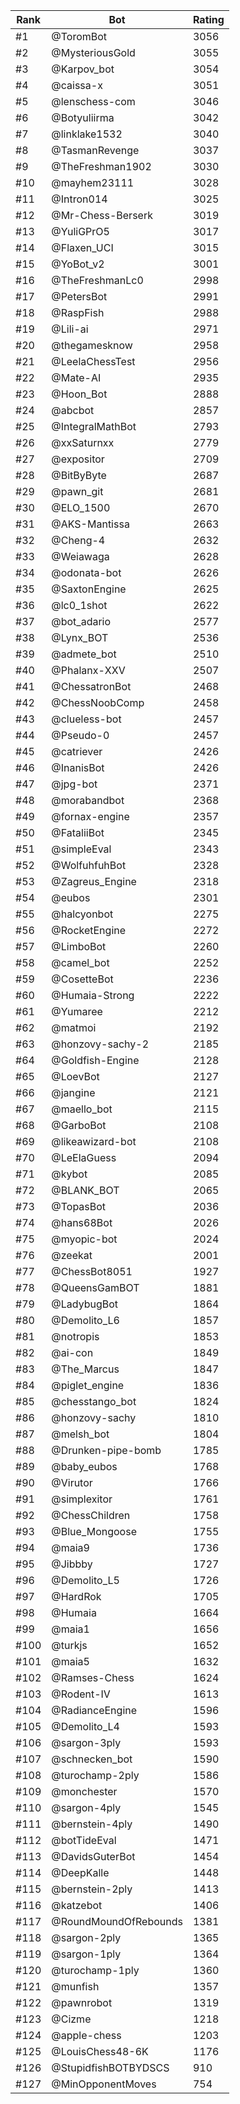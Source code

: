 Rank|Bot|Rating
---|---|---
#1|@ToromBot|3056
#2|@MysteriousGold|3055
#3|@Karpov_bot|3054
#4|@caissa-x|3051
#5|@lenschess-com|3046
#6|@Botyuliirma|3042
#7|@linklake1532|3040
#8|@TasmanRevenge|3037
#9|@TheFreshman1902|3030
#10|@mayhem23111|3028
#11|@Intron014|3025
#12|@Mr-Chess-Berserk|3019
#13|@YuliGPrO5|3017
#14|@Flaxen_UCI|3015
#15|@YoBot_v2|3001
#16|@TheFreshmanLc0|2998
#17|@PetersBot|2991
#18|@RaspFish|2988
#19|@Lili-ai|2971
#20|@thegamesknow|2958
#21|@LeelaChessTest|2956
#22|@Mate-AI|2935
#23|@Hoon_Bot|2888
#24|@abcbot|2857
#25|@IntegralMathBot|2793
#26|@xxSaturnxx|2779
#27|@expositor|2709
#28|@BitByByte|2687
#29|@pawn_git|2681
#30|@ELO_1500|2670
#31|@AKS-Mantissa|2663
#32|@Cheng-4|2632
#33|@Weiawaga|2628
#34|@odonata-bot|2626
#35|@SaxtonEngine|2625
#36|@lc0_1shot|2622
#37|@bot_adario|2577
#38|@Lynx_BOT|2536
#39|@admete_bot|2510
#40|@Phalanx-XXV|2507
#41|@ChessatronBot|2468
#42|@ChessNoobComp|2458
#43|@clueless-bot|2457
#44|@Pseudo-0|2457
#45|@catriever|2426
#46|@InanisBot|2426
#47|@jpg-bot|2371
#48|@morabandbot|2368
#49|@fornax-engine|2357
#50|@FataliiBot|2345
#51|@simpleEval|2343
#52|@WolfuhfuhBot|2328
#53|@Zagreus_Engine|2318
#54|@eubos|2301
#55|@halcyonbot|2275
#56|@RocketEngine|2272
#57|@LimboBot|2260
#58|@camel_bot|2252
#59|@CosetteBot|2236
#60|@Humaia-Strong|2222
#61|@Yumaree|2212
#62|@matmoi|2192
#63|@honzovy-sachy-2|2185
#64|@Goldfish-Engine|2128
#65|@LoevBot|2127
#66|@jangine|2121
#67|@maello_bot|2115
#68|@GarboBot|2108
#69|@likeawizard-bot|2108
#70|@LeElaGuess|2094
#71|@kybot|2085
#72|@BLANK_BOT|2065
#73|@TopasBot|2036
#74|@hans68Bot|2026
#75|@myopic-bot|2024
#76|@zeekat|2001
#77|@ChessBot8051|1927
#78|@QueensGamBOT|1881
#79|@LadybugBot|1864
#80|@Demolito_L6|1857
#81|@notropis|1853
#82|@ai-con|1849
#83|@The_Marcus|1847
#84|@piglet_engine|1836
#85|@chesstango_bot|1824
#86|@honzovy-sachy|1810
#87|@melsh_bot|1804
#88|@Drunken-pipe-bomb|1785
#89|@baby_eubos|1768
#90|@Virutor|1766
#91|@simplexitor|1761
#92|@ChessChildren|1758
#93|@Blue_Mongoose|1755
#94|@maia9|1736
#95|@Jibbby|1727
#96|@Demolito_L5|1726
#97|@HardRok|1705
#98|@Humaia|1664
#99|@maia1|1656
#100|@turkjs|1652
#101|@maia5|1632
#102|@Ramses-Chess|1624
#103|@Rodent-IV|1613
#104|@RadianceEngine|1596
#105|@Demolito_L4|1593
#106|@sargon-3ply|1593
#107|@schnecken_bot|1590
#108|@turochamp-2ply|1586
#109|@monchester|1570
#110|@sargon-4ply|1545
#111|@bernstein-4ply|1490
#112|@botTideEval|1471
#113|@DavidsGuterBot|1454
#114|@DeepKalle|1448
#115|@bernstein-2ply|1413
#116|@katzebot|1406
#117|@RoundMoundOfRebounds|1381
#118|@sargon-2ply|1365
#119|@sargon-1ply|1364
#120|@turochamp-1ply|1360
#121|@munfish|1357
#122|@pawnrobot|1319
#123|@Cizme|1218
#124|@apple-chess|1203
#125|@LouisChess48-6K|1176
#126|@StupidfishBOTBYDSCS|910
#127|@MinOpponentMoves|754
